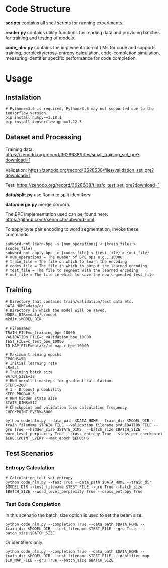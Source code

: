 # Code Structure

**scripts** contains all shell scripts for running experiments.

**reader.py** contains utility functions for reading data and providing batches for training and testing of models.

**code_nlm.py** contains the implementation of LMs for code and supports training, perplexity/cross-entropy calculation, code-completion simulation, measuring identifier specific performance for code completion.

# Usage

## Installation
```
# Python==3.6 is required, Python>3.6 may not supported due to the tensorflow version.
pip install numpy==1.18.1 
pip install tensorflow-gpu==1.12.3
```

## Dataset and Processing

Training data: https://zenodo.org/record/3628638/files/small_training_set_pre?download=1

Validation: https://zenodo.org/record/3628638/files/validation_set_pre?download=1

Test: https://zenodo.org/record/3628638/files/c_test_set_pre?download=1

**data/split.py** use Ronin to split identifers

**data/merge.py** merge corpora.

The BPE implementation used can be found here: https://github.com/rsennrich/subword-nmt 

To apply byte pair encoding to word segmentation, invoke these commands:
```
subword-nmt learn-bpe -s {num_operations} < {train_file} > {codes_file}
subword-nmt apply-bpe -c {codes_file} < {test_file} > {out_file}
# num_operations = The number of BPE ops e.g., 10000
# train_file = The file on which to learn the encoding
# codes_file = The file in which to output the learned encoding
# test_file = The file to segment with the learned encoding
# out_file = The file in which to save the now segmented test_file
```

## Training

```
# Directory that contains train/validation/test data etc.
DATA_HOME=data/c/
# Directory in which the model will be saved.
MODEL_DIR==data/c/model
mkdir $MODEL_DIR

# Filenames
TRAIN_FILE=c_training_bpe_10000
VALIDATION_FILE=c_validation_bpe_10000
TEST_FILE=c_test_bpe_10000
ID_MAP_FILE=data/c/id_map_c_bpe_10000

# Maximum training epochs
EPOCHS=50
# Initial learning rate
LR=0.1
# Training batch size
BATCH_SIZE=32
# RNN unroll timesteps for gradient calculation.
STEPS=200
# 1 - Dropout probability
KEEP_PROB=0.5 
# RNN hidden state size
STATE_DIMS=512 
# Checkpoint and validation loss calculation frequency.
CHECKPOINT_EVERY=5000 

python code_nlm.py --data_path $DATA_HOME --train_dir $MODEL_DIR --train_filename $TRAIN_FILE --validation_filename $VALIDATION_FILE --gru True --hidden_size $STATE_DIMS  --batch_size $BATCH_SIZE --word_level_perplexity True --cross_entropy True --steps_per_checkpoint $CHECKPOINT_EVERY --max_epoch $EPOCHS
```

## Test Scenarios
### Entropy Calculation
```
# Calculating test set entropy
python code_nlm.py --test True --data_path $DATA_HOME --train_dir $MODEL_DIR --test_filename $TEST_FILE --gru True --batch_size $BATCH_SIZE --word_level_perplexity True --cross_entropy True
```

### Test Code Completion
In this scenario the batch_size option is used to set the beam size.
```
python code_nlm.py --completion True --data_path $DATA_HOME --train_dir $MODEL_DIR --test_filename $TEST_FILE --gru True --batch_size $BATCH_SIZE
```

Or identifiers only:

```
python code_nlm.py --completion True --data_path $DATA_HOME --train_dir $MODEL_DIR --test_filename $TEST_FILE --identifier_map $ID_MAP_FILE --gru True --batch_size $BATCH_SIZE
```

